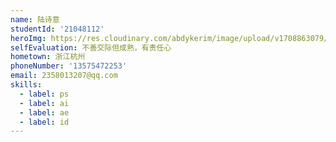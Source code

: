 ```yaml
---
name: 陆诗意
studentId: '21048112'
heroImg: https://res.cloudinary.com/abdykerim/image/upload/v1708863079/uploads/students/21048112/%E4%B8%AA%E4%BA%BA%E7%85%A7%E7%89%87_uav6hc.jpg
selfEvaluation: 不善交际但成熟，有责任心
hometown: 浙江杭州
phoneNumber: '13575472253'
email: 2358013207@qq.com
skills:
  - label: ps
  - label: ai
  - label: ae
  - label: id
---
```

